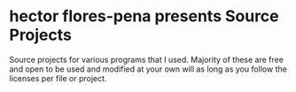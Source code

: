 # hector flores-pena presents Source Projects

Source projects for various programs that I used. Majority of these are free and open to be used and modified at your own will as long as you follow the licenses per file or project.

